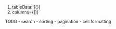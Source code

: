 1. tableData: [{}] 
3. columns={[]}

TODO
    - search
    - sorting
    - pagination
    - cell formatting
